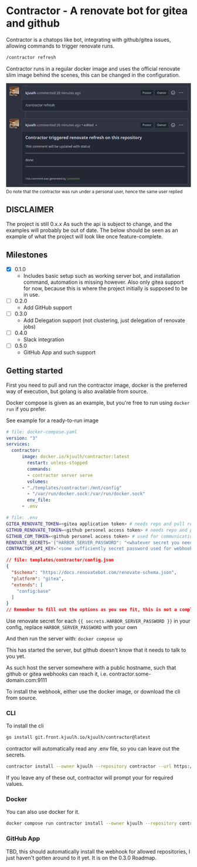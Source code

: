 # Contractor - A renovate bot for gitea and github

Contractor is a chatops like bot, integrating with github/gitea issues, allowing commands to trigger renovate runs.

```bash
/contractor refresh	
```

Contractor runs in a regular docker image and uses the official renovate slim image behind the scenes, this can be changed in the configuration.

![command](./assets/command.png)
<small>Do note that the contractor was run under a personal user, hence the same user replied</small>

## DISCLAIMER

The project is still 0.x.x As such the api is subject to change, and the examples will probably be out of date. The below should be seen as an example of what the project will look like once feature-complete.

## Milestones

- [x] 0.1.0
  - Includes basic setup such as working server bot, and installation command, automation is missing however. Also only gitea support for now, because this is where the project initially is supposed to be in use.
- [ ] 0.2.0
  - Add GitHub support
- [ ] 0.3.0
  - Add Delegation support (not clustering, just delegation of renovate jobs)
- [ ] 0.4.0
  - Slack integration
- [ ] 0.5.0
  - GitHub App and such support

## Getting started

First you need to pull and run the contractor image, docker is the preferred way of execution, but golang is also available from source.

Docker compose is given as an example, but you're free to run using `docker run` if you prefer.

See example for a ready-to-run image

```yaml
# file: docker-compose.yaml
version: "3"
services:
  contractor:
	  image: docker.io/kjuulh/contractor:latest
		restart: unless-stopped
		commands:
		- contractor server serve
		volumes:
	  - "./templates/contractor:/mnt/config"
		- "/var/run/docker.sock:/var/run/docker.sock"
		env_file:
	  - .env
```


```bash
# file: .env
GITEA_RENOVATE_TOKEN=<gitea application token> # needs repo and pull request permissions
GITHUB_RENOVATE_TOKEN=<github personel access token> # needs repo and pull request permissions
GITHUB_COM_TOKEN=<github personel access token> # used for communication, doesn't need much
RENOVATE_SECRETS='{"HARBOR_SERVER_PASSWORD": "<whatever secret you need in your config>"}'
CONTRACTOR_API_KEY='<some sufficiently secret password used for webhooks to authenticate to your server>'
```

```json
// file: templates/contractor/config.json
{
  "$schema": "https://docs.renovatebot.com/renovate-schema.json",
  "platform": "gitea",
  "extends": [
    "config:base"
  ]
}
// Remember to fill out the options as you see fit, this is not a complete example
```

Use renovate secret for each `{{ secrets.HARBOR_SERVER_PASSWORD }}` in your config, replace `HARBOR_SERVER_PASSWORD` with your own

And then run the server with: `docker compose up`

This has started the server, but github doesn't know that it needs to talk to you yet.

As such host the server somewhere with a public hostname, such that github or gitea webhooks can reach it, i.e. contractor.some-domain.com:9111

To install the webhook, either use the docker image, or download the cli from source.

### CLI

To install the cli

```bash
go install git.front.kjuulh.io/kjuulh/contractor@latest	
```

contractor will automatically read any .env file, so you can leave out the secrets.

```bash
contractor install --owner kjuulh --repository contractor --url https://git.front.kjuulh.io/api/v1 --backend gitea	
```

If you leave any of these out, contractor will prompt your for required values.

### Docker

You can also use docker for it.

```bash
docker compose run contractor install --owner kjuulh --repository contractor --url https://git.front.kjuulh.io/api/v1 --backend gitea	
```

### GitHub App

TBD, this should automatically install the webhook for allowed repositories, I just haven't gotten around to it yet. It is on the 0.3.0 Roadmap.
